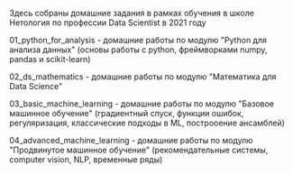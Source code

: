 Здесь собраны домашние задания в рамках обучения в школе Нетология по профессии Data Scientist в 2021 году

01_python_for_analysis - домашние работы по модулю "Python для анализа данных" (основы работы с python, фреймворками numpy, pandas и scikit-learn)

02_ds_mathematics - домашние работы по модулю "Математика для Data Science"

03_basic_machine_learning - домашние работы по модулю "Базовое машинное обучение" (градиентный спуск, функции ошибок, регуляризация, классические подходы в ML, построоение ансамблей)

04_advanced_machine_learning - домашние работы по модулю "Продвинутое машинное обучение" (рекомендательные системы, computer vision, NLP, временные ряды)
